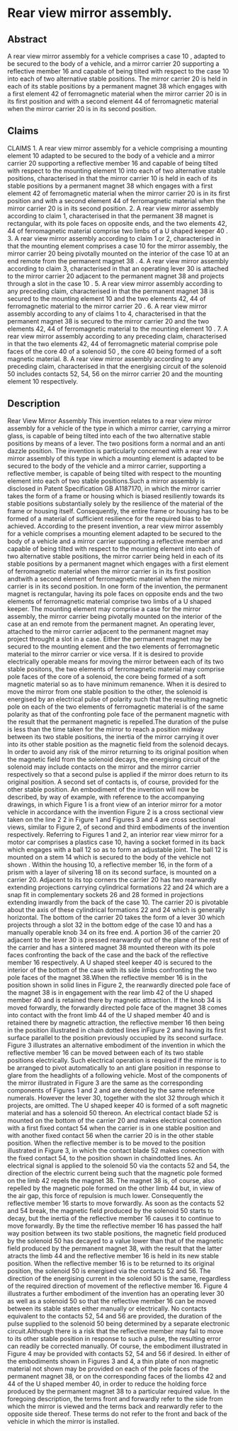 # Rear view mirror assembly.

## Abstract
A rear view mirror assembly for a vehicle comprises a case 10 , adapted to be secured to the body of a vehicle, and a mirror carrier 20 supporting a reflective member 16 and capable of being tilted with respect to the case 10 into each of two alternative stable positions. The mirror carrier 20 is held in each of its stable positions by a permanent magnet 38 which engages with a first element 42 of ferromagnetic material when the mirror carrier 20 is in its first position and with a second element 44 of ferromagnetic material when the mirror carrier 20 is in its second position.

## Claims
CLAIMS 1. A rear view mirror assembly for a vehicle comprising a mounting element 10 adapted to be secured to the body of a vehicle and a mirror carrier 20 supporting a reflective member 16 and capable of being tilted with respect to the mounting element 10 into each of two alternative stable positions, characterised in that the mirror carrier 10 is held in each of its stable positions by a permanent magnet 38 which engages with a first element 42 of ferromagnetic material when the mirror carrier 20 is in its first position and with a second element 44 of ferromagnetic material when the mirror carrier 20 is in its second position. 2. A rear view mirror assembly according to claim 1, characterised in that the permanent 38 magnet is rectangular, with its pole faces on opposite ends, and the two elements 42, 44 of ferromagnetic material comprise two limbs of a U shaped keeper 40 . 3. A rear view mirror assembly according to claim 1 or 2, characterised in that the mounting element comprises a case 10 for the mirror assembly, the mirror carrier 20 being pivotally mounted on the interior of the case 10 at an end remote from the permanent magnet 38 . 4. A rear view mirror assembly according to claim 3, characterised in that an operating lever 30 is attached to the mirror carrier 20 adjacent to the permanent magnet 38 and projects through a slot in the case 10 . 5. A rear view mirror assembly according to any preceding claim, characterised in that the permanent magnet 38 is secured to the mounting element 10 and the two elements 42, 44 of ferromagnetic material to the mirror carrier 20 . 6. A rear view mirror assembly according to any of claims 1 to 4, characterised in that the permanent magnet 38 is secured to the mirror carrier 20 and the two elements 42, 44 of ferromagnetic material to the mounting element 10 . 7. A rear view mirror assembly according to any preceding claim, characterised in that the two elements 42, 44 of ferromagnetic material comprise pole faces of the core 40 of a solenoid 50 , the core 40 being formed of a soft magnetic material. 8. A rear view mirror assembly according to any preceding claim, characterised in that the energising circuit of the solenoid 50 includes contacts 52, 54, 56 on the mirror carrier 20 and the mounting element 10 respectively.

## Description
Rear View Mirror Assembly This invention relates to a rear view mirror assembly for a vehicle of the type in which a mirror carrier, carrying a mirror glass, is capable of being tilted into each of the two alternative stable positions by means of a lever. The two positions form a normal and an anti dazzle position. The invention is particularly concerned with a rear view mirror assembly of this type in which a mounting element is adapted to be secured to the body of the vehicle and a mirror carrier, supporting a reflective member, is capable of being tilted with respect to the mounting element into each of two stable positions.Such a mirror assembly is disclosed in Patent Specification GB A1187170, in which the mirror carrier takes the form of a frame or housing which is biased resiliently towards its stable positions substantially solely by the resilience of the material of the frame or housing itself. Consequently, the entire frame or housing has to be formed of a material of sufficient resilience for the required bias to be achieved. According to the present invention, a rear view mirror assembly for a vehicle comprises a mounting element adapted to be secured to the body of a vehicle and a mirror carrier supporting a reflective member and capable of being tilted with respect to the mounting element into each of two alternative stable positions, the mirror carrier being held in each of its stable positions by a permanent magnet which engages with a first element of ferromagnetic material when the mirror carrier is in its first position andtwith a second element of ferromagnetic material when the mirror carrier is in its second position. In one form of the invention, the permanent magnet is rectangular, having its pole faces on opposite ends and the two elements of ferromagnetic material comprise two limbs of a U shaped keeper. The mounting element may comprise a case for the mirror assembly, the mirror carrier being pivotally mounted on the interior of the case at an end remote from the permanent magnet. An operating lever, attached to the mirror carrier adjacent to the permanent magnet may project throught a slot in a case. Either the permanent magnet may be secured to the mounting element and the two elements of ferromagnetic material to the mirror carrier or vice versa. If it is desired to provide electrically operable means for moving the mirror between each of its two stable positons, the two elements of ferromagnetic material may comprise pole faces of the core of a solenoid, the core being formed of a soft magnetic material so as to have minimum remanence. When it is desired to move the mirror from one stable position to the other, the solenoid is energised by an electrical pulse of polarity such that the resulting magnetic pole on each of the two elements of ferromagnetic material is of the same polarity as that of the confronting pole face of the permanent magnetic with the result that the permanent magnetic is repelled.The duration of the pulse is less than the time taken for the mirror to reach a position midway between its two stable positions, the inertia of the mirror carrying it over into its other stable position as the magnetic field from the solenoid decays. In order to avoid any risk of the mirror returning to its original position when the magnetic field from the solenoid decays, the energising circuit of the solenoid may include contacts on the mirror and the mirror carrier respectively so that a second pulse is applied if the mirror does return to its original position. A second set of contacts is, of course, provided for the other stable position. An embodiment of the invention will now be described, by way of example, with reference to the accompanying drawings, in which Figure 1 is a front view of an interior mirror for a motor vehicle in accordance with the invention Figure 2 is a cross sectional view taken on the line 2 2 in Figure 1 and Figures 3 and 4 are cross sectional views, similar to Figure 2, of second and third embodiments of the invention respectively. Referring to Figures 1 and 2, an interior rear view mirror for a motor car comprises a plastics case 10, having a socket formed in its back which engages with a ball 12 so as to form an adjustable joint. The ball 12 is mounted on a stem 14 which is secured to the body of the vehicle not shown . Within the housing 10, a reflective member 16, in the form of a prism with a layer of silvering 18 on its second surface, is mounted on a carrier 20. Adjacent to its top corners the carrier 20 has two rearwardly extending projections carrying cylindrical formations 22 and 24 which are a snap fit in complementary sockets 26 and 28 formed in projections extending inwardly from the back of the case 10. The carrier 20 is pivotable about the axis of these cylindrical formations 22 and 24 which is generally horizontal. The bottom of the carrier 20 takes the form of a lever 30 which projects through a slot 32 in the bottom edge of the case 10 and has a manually operable knob 34 on its free end. A portion 36 of the carrier 20 adjacent to the lever 30 is pressed rearwardly out of the plane of the rest of the carrier and has a sintered magnet 38 mounted thereon with its pole faces confronting the back of the case and the back of the reflective member 16 respectively. A U shaped steel keeper 40 is secured to the interior of the bottom of the case with its side limbs confronting the two pole faces of the magnet 38.When the reflective member 16 is in the position shown in solid lines in Figure 2, the rearwardly directed pole face of the magnet 38 is in engagement with the rear limb 42 of the U shaped member 40 and is retained there by magnetic attraction. If the knob 34 is moved forwardly, the forwardly directed pole face of the magnet 38 comes into contact with the front limb 44 of the U shaped member 40 and is retained there by magnetic attraction, the reflective member 16 then being in the position illustrated in chain dotted lines inFigure 2 and having its first surface parallel to the position previously occupied by its second surface. Figure 3 illustrates an alternative embodiment of the invention in which the reflective member 16 can be moved between each of its two stable positions electrically. Such electrical operation is required if the mirror is to be arranged to pivot automatically to an anti glare position in response to glare from the headlights of a following vehicle. Most of the components of the mirror illustrated in Figure 3 are the same as the corresponding components of Figures 1 and 2 and are denoted by the same reference numerals. However the lever 30, together with the slot 32 through which it projects, are omitted. The U shaped keeper 40 is formed of a soft magnetic material and has a solenoid 50 thereon. An electrical contact blade 52 is mounted on the bottom of the carrier 20 and makes electrical connection with a first fixed contact 54 when the carrier is in one stable position and with another fixed contact 56 when the carrier 20 is in the other stable position. When the reflective member is to be moved to the position illustrated in Figure 3, in which the contact blade 52 makes conection with the fixed contact 54, to the position shown in chaindotted lines. An electrical signal is applied to the solenoid 50 via the contacts 52 and 54, the direction of the electric current being such that the magnetic pole formed on the limb 42 repels the magnet 38. The magnet 38 is, of course, also repelled by the magnetic pole formed on the other limb 44 but, in view of the air gap, this force of repulsion is much lower. Consequently the reflective member 16 starts to move forwardly. As soon as the contacts 52 and 54 break, the magnetic field produced by the solenoid 50 starts to decay, but the inertia of the reflective member 16 causes it to continue to move forwardly. By the time the reflective member 16 has passed the half way position between its two stable positions, the magnetic field produced by the solenoid 50 has decayed to a value lower than that of the magnetic field produced by the permanent magnet 38, with the result that the latter atracts the limb 44 and the reflective member 16 is held in its new stable position. When the reflective member 16 is to be returned to its original position, the solenoid 50 is energised via the contacts 52 and 56. The direction of the energising current in the solenoid 50 is the same, regardless of the required direction of movement of the reflective member 16. Figure 4 illustrates a further embodiment of the invention has an operating lever 30 as well as a solenoid 50 so that the reflective member 16 can be moved between its stable states either manually or electrically. No contacts equivalent to the contacts 52, 54 and 56 are provided, the duration of the pulse supplied to the solenoid 50 being determined by a separate electronic circuit.Although there is a risk that the reflective member may fail to move to its other stable position in response to such a pulse, the resulting error can readily be corrected manually. Of course, the embodiment illustrated in Figure 4 may be provided with contacts 52, 54 and 56 if desired. In either of the embodiments shown in Figures 3 and 4, a thin plate of non magnetic material not shown may be provided on each of the pole faces of the permanent magnet 38, or on the corresponding faces of the liombs 42 and 44 of the U shaped member 40, in order to reduce the holding force produced by the permament magnet 38 to a particular required value. In the foregoing description, the terms front and forwardly refer to the side from which the mirror is viewed and the terms back and rearwardly refer to the opposite side thereof. These terms do not refer to the front and back of the vehicle in which the mirror is installed.